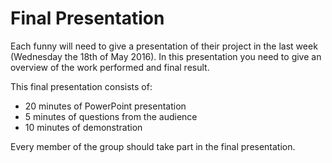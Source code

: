 # Final Presentation

Each funny will need to give a presentation of their project in the last week (Wednesday the 18th of May 2016). In this presentation you need to give an overview of the work performed and final result.

This final presentation consists of:

* 20 minutes of PowerPoint presentation
* 5 minutes of questions from the audience
* 10 minutes of demonstration

Every member of the group should take part in the final presentation.
